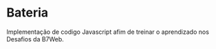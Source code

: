 # Bateria 

Implementação de codigo Javascript afim de treinar o aprendizado nos Desafios da B7Web.

